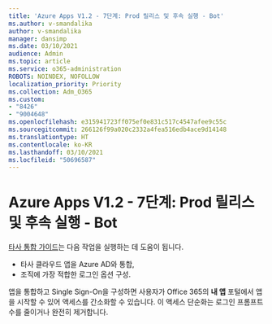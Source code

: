 ```yaml
---
title: 'Azure Apps V1.2 - 7단계: Prod 릴리스 및 후속 실행 - Bot'
ms.author: v-smandalika
author: v-smandalika
manager: dansimp
ms.date: 03/10/2021
audience: Admin
ms.topic: article
ms.service: o365-administration
ROBOTS: NOINDEX, NOFOLLOW
localization_priority: Priority
ms.collection: Adm_O365
ms.custom:
- "8426"
- "9004648"
ms.openlocfilehash: e315941723ff075ef0e831c517c4547afee9c55c
ms.sourcegitcommit: 266126f99a020c2332a4fea516edb4ace9d14148
ms.translationtype: HT
ms.contentlocale: ko-KR
ms.lasthandoff: 03/10/2021
ms.locfileid: "50696587"
---
```

# <a name="azure-apps-v12---phase-7-prod-release-and-followup---bot"></a>Azure Apps V1.2 - 7단계: Prod 릴리스 및 후속 실행 - Bot

[타사 통합 가이드](https://admin.microsoft.com/AdminPortal/Home)는 다음 작업을 실행하는 데 도움이 됩니다. 
- 타사 클라우드 앱을 Azure AD와 통합, 
- 조직에 가장 적합한 로그인 옵션 구성.

앱을 통합하고 Single Sign-On을 구성하면 사용자가 Office 365의 **내 앱** 포털에서 앱을 시작할 수 있어 액세스를 간소화할 수 있습니다. 이 액세스 단순화는 로그인 프롬프트 수를 줄이거나 완전히 제거합니다.

